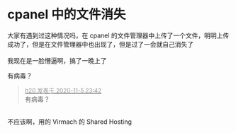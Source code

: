 # cpanel 中的文件消失


大家有遇到过这种情况吗，在 cpanel 的文件管理器中上传了一个文件，明明上传成功了，但是在文件管理器中也出现了，但是过了一会就自己消失了<br />
<br />
我现在是一脸懵逼啊，搞了一晚上了<img src="static/image/smiley/yct/022.gif" smilieid="42" border="0" alt="" /> 

有病毒？　　

<div class="quote"><blockquote><font size="2"><a href="https://www.hostloc.com/forum.php?mod=redirect&amp;goto=findpost&amp;pid=9409457&amp;ptid=763032" target="_blank"><font color="#999999">h20 发表于 2020-11-5 23:42</font></a></font><br />
有病毒？　　</blockquote></div><br />
不应该啊，用的 Virmach 的 Shared Hosting
